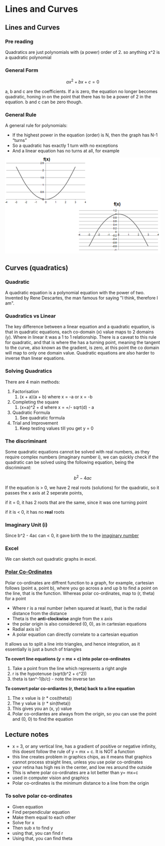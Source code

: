 # Lines and Curves

## Lines and Curves

### Pre reading

Quadratics are just polynomials with \(a power\) order of 2. so anything x^2 is a quadratic polynomial

### General Form

$$
ax^2 + bx + c = 0
$$

a, b and c are the coefficients. If a is zero, the equation no longer becomes quadratic, honing in on the point that there has to be a power of 2 in the equation. b and c can be zero though.

### General Rule

A general rule for polynomials:

* If the highest power in the equation \(order\) is N, then the graph has N-1 “turns”
* So a quadratic has exactly 1 turn with no exceptions
* And a linear equation has no turns at all, for example

![](../../../../.gitbook/assets/image%20%2812%29.png)

## Curves \(quadratics\)

### Quadratic

A quadratic equation is a polynomial equation with the power of two. Invented by Rene Descartes, the man famous for saying "I think, therefore I am".

### Quadratics vs Linear

The key difference between a linear equation and a quadratic equation, is that in quadratic equations, each co-domain \(x\) value maps to 2 domains \(y\). Where in linear it was a 1 to 1 relationship. There is a caveat to this rule for quadratic, and that is where the has a turning point, meaning the tangent to the curve, also known as the gradient, is zero, at this point the co domain will map to only one domain value. Quadratic equations are also harder to inverse than linear equations.

### Solving Quadratics

 There are 4 main methods:

1. Factorisation
   1. \(x + a\)\(a + b\) where x = -a or x = -b
2. Completing the square
   1. \(x+a\)^2 + d where x = +/- sqrt\(d\) - a
3. Quadratic Formula
   1. See quadratic formula
4. Trial and Improvement
   1. Keep testing values till you get y = 0

### The discriminant

Some quadratic equations cannot be solved with real numbers, as they require complex numbers \(imaginary number i\), we can quickly check if the quadratic can be solved using the following equation, being the discriminant:

$$
b^2-4ac
$$

If the equation is &gt; 0, we have 2 real roots \(solutions\) for the quadratic, so it passes the x axis at 2 seperate points, 

if it = 0, it has 2 roots that are the same, since it was one turning point

 if it is &lt; 0, it has no **real** roots

### Imaginary Unit \(i\)

Since b^2 - 4ac can &lt; 0, it gave birth the to the [imaginary number](https://en.wikipedia.org/wiki/Imaginary_unit#Matrices)

### Excel

We can sketch out quadratic graphs in excel.

### [Polar Co-Ordinates](https://www.mathsisfun.com/polar-cartesian-coordinates.html)

Polar co-ordinates are diffrent function to a graph, for example, cartesian follows \(point a, point b\), where you go across a and up b to find a point on the line, that is the function. Whereas polar co-ordinates, map to \(r, theta\) for a point

* Where r is a real number \(when squared at least\), that is the radial distance from the distance
* Theta is the **anti-clockwise** angle from the x axis
* the polar origin is also considered \(0, 0\), as in cartesian equations
* Radial axis is?
* A polar equation can directly correlate to a cartesian equation

It allows us to split a line into triangles, and hence integration, as it essentially is just a bunch of triangles

**To covert line equations \(y = mx + c\) into polar co-ordinates**

1. Take a point from the line which represents a right angle
2. r is the hypotenuse \(sqrt\(b^2 + c^2\)\)
3. theta is tan^-1\(b/c\) - note the inverse tan

**To convert polar co-ordiantes \(r, theta\) back to a line equation**

1. The x value is \(r \* cos\(theta\)\)
2. The y value is \(r \* sin\(theta\)\)
3. This gives you an \(x, y\) value
4. Polar co-ordiantes are always from the origin, so you can use the point and \(0, 0\) to find the equation

## Lecture notes

* x = 3, or any vertical line, has a gradient of positive or negative infinity, this doesnt follow the rule of y = mx + c. It is NOT a function
* this line creates problem in graphics chips, as it means that graphics cannot process straight lines, unless you use polar co-ordinates
* your retina has high res in the center, and low res around the outside
* This is where polar co-ordinates are a lot better than y= mx+c
* used in computer vision and graphics
* Polar co-ordinates is the minimum distance to a line from the origin

### To solve polar co-ordinates

* Given equation
* Find perpendicular equation
* Make them equal to each other
* Solve for x
* Then sub x to find y
* using that, you can find r
* Using that, you can find theta



